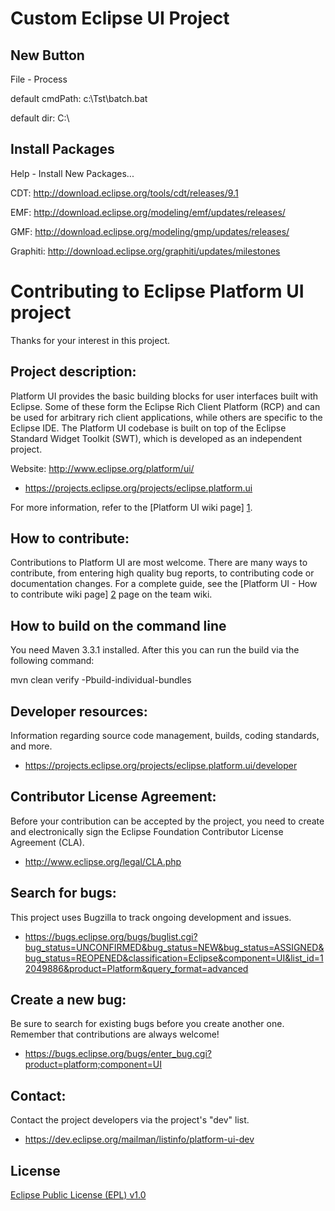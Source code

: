 Custom Eclipse UI Project 
=================

New Button
---------------------
File - Process

default cmdPath: c:\Tst\batch.bat

default dir: C:\

Install Packages
----------------------
Help - Install New Packages...

CDT: http://download.eclipse.org/tools/cdt/releases/9.1

EMF: http://download.eclipse.org/modeling/emf/updates/releases/

GMF: http://download.eclipse.org/modeling/gmp/updates/releases/

Graphiti: http://download.eclipse.org/graphiti/updates/milestones

Contributing to Eclipse Platform UI project
===========================================

Thanks for your interest in this project.

Project description:
--------------------

Platform UI provides the basic building blocks for user interfaces built with Eclipse. Some of these form the Eclipse Rich Client Platform (RCP) and can be used for arbitrary rich client applications, while others are specific to the Eclipse IDE. The Platform UI codebase is built on top of the Eclipse Standard Widget Toolkit (SWT), which is developed as an independent project.

Website: <http://www.eclipse.org/platform/ui/>

- <https://projects.eclipse.org/projects/eclipse.platform.ui>

For more information, refer to the [Platform UI wiki page] [1].

How to contribute:
--------------------
Contributions to Platform UI are most welcome. There are many ways to contribute,
from entering high quality bug reports, to contributing code or documentation changes.
For a complete guide, see the [Platform UI - How to contribute wiki page] [2] page on the team wiki.

How to build on the command line
--------------------------------

You need Maven 3.3.1 installed. After this you can run the build via the following command:

mvn clean verify -Pbuild-individual-bundles


Developer resources:
--------------------

Information regarding source code management, builds, coding standards, and more.

- <https://projects.eclipse.org/projects/eclipse.platform.ui/developer>

Contributor License Agreement:
------------------------------

Before your contribution can be accepted by the project, you need to create and electronically sign the Eclipse Foundation Contributor License Agreement (CLA).

- <http://www.eclipse.org/legal/CLA.php>


Search for bugs:
----------------

This project uses Bugzilla to track ongoing development and issues.

- <https://bugs.eclipse.org/bugs/buglist.cgi?bug_status=UNCONFIRMED&bug_status=NEW&bug_status=ASSIGNED&bug_status=REOPENED&classification=Eclipse&component=UI&list_id=12049886&product=Platform&query_format=advanced>

Create a new bug:
-----------------

Be sure to search for existing bugs before you create another one. Remember that contributions are always welcome!

- <https://bugs.eclipse.org/bugs/enter_bug.cgi?product=platform;component=UI>

Contact:
--------

Contact the project developers via the project's "dev" list.

- <https://dev.eclipse.org/mailman/listinfo/platform-ui-dev>


License
-------

[Eclipse Public License (EPL) v1.0][3]

[1]: http://wiki.eclipse.org/Platform_UI
[2]: https://wiki.eclipse.org/Platform_UI/How_to_Contribute
[3]: http://wiki.eclipse.org/EPL
